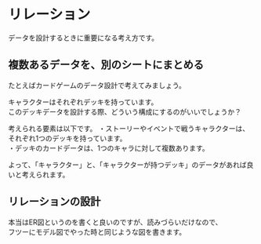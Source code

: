 # リレーション
データを設計するときに重要になる考え方です。  

## 複数あるデータを、別のシートにまとめる
たとえばカードゲームのデータ設計で考えてみましょう。  

キャラクターはそれぞれデッキを持っています。  
このデッキデータを設計する際、どういう構成にするのがいいでしょうか？  

考えられる要素は以下です。
・ストーリーやイベントで戦うキャラクターは、それぞれ1つのデッキを持っています。  
・デッキのカードデータは、1つのキャラに対して複数あります。  

よって、「キャラクター」と、「キャラクターが持つデッキ」のデータがあれば良いと考えられます。  


## リレーションの設計
本当はER図というのを書くと良いのですが、読みづらいだけなので、  
フツーにモデル図でやった時と同じような図を書きます。  
